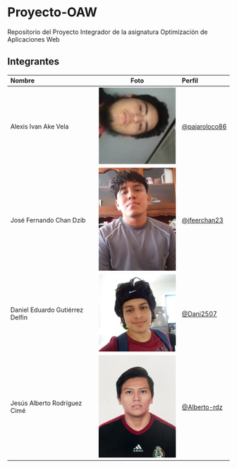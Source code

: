 # Proyecto-OAW
Repositorio del Proyecto Integrador de la asignatura Optimización de Aplicaciones Web

## Integrantes

| Nombre                        | Foto                                                          | Perfil    |
| :---                          |    :----:                                                     |          :--- |
| Alexis Ivan Ake Vela          | <img src="fotografias/alexis.jpg" width="200">             | [@pajaroloco86](https://github.com/pajaroloco86)      |
| José Fernando Chan Dzib       | <img src="fotografias/fercho.jpeg" width="200">         | [@jfeerchan23](https://github.com/Jfeerchan23)      |
| Daniel Eduardo Gutiérrez Delfin       | <img src="fotografias/delfin.jpeg" width="200">         | [@Dani2507](https://github.com/Dani2507)      |
| Jesús Alberto Rodríguez Cimé     | <img src="fotografias/alberto.jpeg" width="200">         | [@Alberto-rdz](https://github.com/Alberto-rdz)      |





